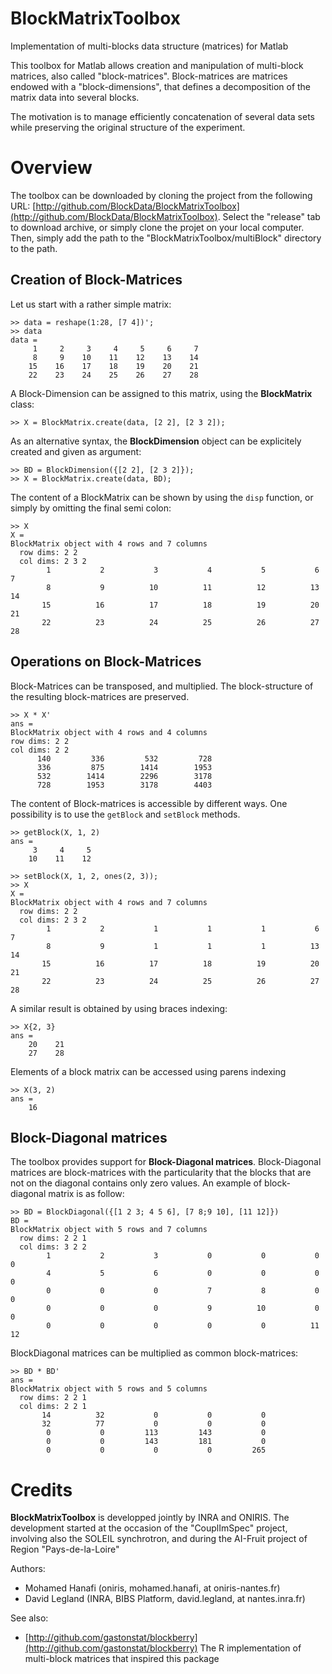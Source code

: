 # BlockMatrixToolbox
Implementation of multi-blocks data structure (matrices) for Matlab

This toolbox for Matlab allows creation and manipulation of multi-block matrices, also called
"block-matrices".
Block-matrices are matrices endowed with a "block-dimensions", that defines a decomposition of 
the matrix data into several blocks. 

The motivation is to manage efficiently concatenation of several data sets while preserving the 
original structure of the experiment.

# Overview

The toolbox can be downloaded by cloning the project from the following URL:
[http://github.com/BlockData/BlockMatrixToolbox](http://github.com/BlockData/BlockMatrixToolbox). Select the "release" tab to download archive, or simply clone the projet on your local computer.
Then, simply add the path to the "BlockMatrixToolbox/multiBlock" directory to the path.

## Creation of Block-Matrices

Let us start with a rather simple matrix:

    >> data = reshape(1:28, [7 4])';
    >> data
    data =
         1     2     3     4     5     6     7
         8     9    10    11    12    13    14
        15    16    17    18    19    20    21
        22    23    24    25    26    27    28

A Block-Dimension can be assigned to this matrix, using the **BlockMatrix** class:

    >> X = BlockMatrix.create(data, [2 2], [2 3 2]);
 
As an alternative syntax, the **BlockDimension** object can be explicitely created and given as argument:

    >> BD = BlockDimension({[2 2], [2 3 2]});
    >> X = BlockMatrix.create(data, BD);

The content of a BlockMatrix can be shown by using the `disp` function, or simply by omitting the 
final semi colon:

	>> X
    X = 
    BlockMatrix object with 4 rows and 7 columns
      row dims: 2 2
      col dims: 2 3 2
            1           2           3           4           5           6           7   
            8           9          10          11          12          13          14   
           15          16          17          18          19          20          21   
           22          23          24          25          26          27          28   

## Operations on Block-Matrices

Block-Matrices can be transposed, and multiplied. The block-structure of the resulting 
block-matrices are preserved.

	>> X * X'
	ans =
	BlockMatrix object with 4 rows and 4 columns
    row dims: 2 2
    col dims: 2 2
          140         336         532         728   
          336         875        1414        1953   
          532        1414        2296        3178   
          728        1953        3178        4403   

The content of Block-matrices is accessible by different ways. One possibility is to use the 
`getBlock` and `setBlock` methods.

	>> getBlock(X, 1, 2)
	ans =
		 3     4     5
		10    11    12

	>> setBlock(X, 1, 2, ones(2, 3));
	>> X
	X = 
	BlockMatrix object with 4 rows and 7 columns
	  row dims: 2 2
	  col dims: 2 3 2
			1           2           1           1           1           6           7   
			8           9           1           1           1          13          14   
		   15          16          17          18          19          20          21   
		   22          23          24          25          26          27          28   
		
A similar result is obtained by using braces indexing:

	>> X{2, 3}
	ans =
		20    21
		27	  28

		
Elements of a block matrix can be accessed using parens indexing

	>> X(3, 2)
	ans =
		16

## Block-Diagonal matrices

The toolbox provides support for **Block-Diagonal matrices**. Block-Diagonal matrices are block-matrices
with the particularity that the blocks that are not on the diagonal contains only zero values.
An example of block-diagonal matrix is as follow:

	>> BD = BlockDiagonal({[1 2 3; 4 5 6], [7 8;9 10], [11 12]})
	BD =
	BlockMatrix object with 5 rows and 7 columns
	  row dims: 2 2 1
	  col dims: 3 2 2
			1           2           3           0           0           0           0   
			4           5           6           0           0           0           0   
			0           0           0           7           8           0           0   
			0           0           0           9          10           0           0   
			0           0           0           0           0          11          12   

BlockDiagonal matrices can be multiplied as common block-matrices:

	>> BD * BD'
	ans = 
	BlockMatrix object with 5 rows and 5 columns
	  row dims: 2 2 1
	  col dims: 2 2 1
		   14          32           0           0           0   
		   32          77           0           0           0   
			0           0         113         143           0   
			0           0         143         181           0   
			0           0           0           0         265   

# Credits

**BlockMatrixToolbox** is developped jointly by INRA and ONIRIS. The development started at the occasion of 
the "CouplImSpec" project, involving also the SOLEIL synchrotron, and during the AI-Fruit project
of Region "Pays-de-la-Loire"

Authors:

* Mohamed Hanafi (oniris, mohamed.hanafi, at oniris-nantes.fr)
* David Legland (INRA, BIBS Platform, david.legland, at nantes.inra.fr)

See also:

* [http://github.com/gastonstat/blockberry](http://github.com/gastonstat/blockberry)
The R implementation of multi-block matrices that inspired this package
